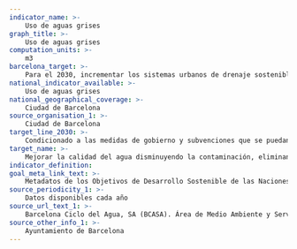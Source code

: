 ```yaml
---
indicator_name: >-
    Uso de aguas grises 
graph_title: >-
    Uso de aguas grises 
computation_units: >-
    m3
barcelona_target: >-
    Para el 2030, incrementar los sistemas urbanos de drenaje sostenible y el aprovechamiento de las aguas freáticas
national_indicator_available: >-
    Uso de aguas grises 
national_geographical_coverage: >-
    Ciudad de Barcelona
source_organisation_1: >-
    Ciudad de Barcelona
target_line_2030: >-
    Condicionado a las medidas de gobierno y subvenciones que se puedan desarrollar en el ámbito doméstico, industrial y comercial
target_name: >-
    Mejorar la calidad del agua disminuyendo la contaminación, eliminando los vertidos y minimizando la descarga de materiales y productos químicos peligrosos, así como reduciendo a la mitad el porcentaje de aguas residuales sin tratar y aumentando considerablemente a escala mundial el reciclaje y la reutilización en condiciones de seguridad
indicator_definition:
goal_meta_link_text: >-
    Metadatos de los Objetivos de Desarrollo Sostenible de las Naciones Unidas (pdf 894kB)
source_periodicity_1: >-
    Datos disponibles cada año
source_url_text_1: >-
    Barcelona Ciclo del Agua, SA (BCASA). Área de Medio Ambiente y Servicios Urbanos 
source_other_info_1: >-
    Ayuntamiento de Barcelona
---
```

